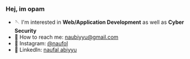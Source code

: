 ### Hej, im opam


- 🪡 I'm interested in <b>Web/Application Development</b> as well as <b>Cyber Security</b>
- 📧 How to reach me: naubiyyu@gmail.com
- 📲 Instagram: <a href='https://instagram.com/naufol' target='_blank'>@naufol</a>
- 📄 LinkedIn: <a href='https://www.linkedin.com/in/naufal-abiyyu-66a882217/' target='_blank'>naufal abiyyu</a>

